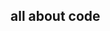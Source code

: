 ## all about code
<!---
noahshotz/noahshotz is a ✨ special ✨ repository because its `README.md` (this file) appears on your GitHub profile.
You can click the Preview link to take a look at your changes.
--->

